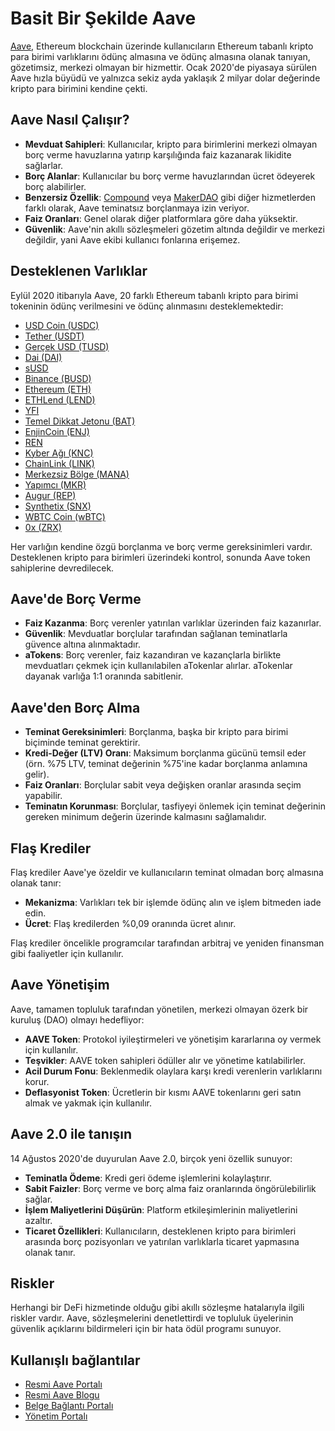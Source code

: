 # Basit Bir Şekilde Aave

[Aave](https://app.aave.com/), Ethereum blockchain üzerinde kullanıcıların Ethereum tabanlı kripto para birimi varlıklarını ödünç almasına ve ödünç almasına olanak tanıyan, gözetimsiz, merkezi olmayan bir hizmettir. Ocak 2020'de piyasaya sürülen Aave hızla büyüdü ve yalnızca sekiz ayda yaklaşık 2 milyar dolar değerinde kripto para birimini kendine çekti.

## Aave Nasıl Çalışır?

- **Mevduat Sahipleri**: Kullanıcılar, kripto para birimlerini merkezi olmayan borç verme havuzlarına yatırıp karşılığında faiz kazanarak likidite sağlarlar.
- **Borç Alanlar**: Kullanıcılar bu borç verme havuzlarından ücret ödeyerek borç alabilirler.
- **Benzersiz Özellik**: [Compound](../../token_guides/tr/compound.md) veya [MakerDAO](../../token_guides/tr/makerdao.md) gibi diğer hizmetlerden farklı olarak, Aave teminatsız borçlanmaya izin veriyor.
- **Faiz Oranları**: Genel olarak diğer platformlara göre daha yüksektir.
- **Güvenlik**: Aave'nin akıllı sözleşmeleri gözetim altında değildir ve merkezi değildir, yani Aave ekibi kullanıcı fonlarına erişemez.

## Desteklenen Varlıklar

Eylül 2020 itibarıyla Aave, 20 farklı Ethereum tabanlı kripto para birimi tokeninin ödünç verilmesini ve ödünç alınmasını desteklemektedir:

- [USD Coin (USDC)](https://app.aave.com/reserve-overview/USDC?pool=Aave)
- [Tether (USDT)](https://app.aave.com/reserve-overview/USDT?pool=Aave)
- [Gerçek USD (TUSD)](https://app.aave.com/reserve-overview/TUSD?pool=Aave)
- [Dai (DAI)](https://app.aave.com/reserve-overview/DAI?pool=Aave)
- [sUSD](https://app.aave.com/reserve-overview/SUSD?pool=Aave)
- [Binance (BUSD)](https://app.aave.com/reserve-overview/BUSD?pool=Aave)
- [Ethereum (ETH)](https://app.aave.com/reserve-overview/ETH?pool=Aave)
- [ETHLend (LEND)](https://app.aave.com/reserve-overview/LEND?pool=Aave)
- [YFI](https://app.aave.com/reserve-overview/YFI?pool=Aave)
- [Temel Dikkat Jetonu (BAT)](https://app.aave.com/reserve-overview/BAT?pool=Aave)
- [EnjinCoin (ENJ)](https://app.aave.com/reserve-overview/ENJ?pool=Aave)
- [REN](https://app.aave.com/reserve-overview/REN?pool=Aave)
- [Kyber Ağı (KNC)](https://app.aave.com/reserve-overview/KNC?pool=Aave)
- [ChainLink (LINK)](https://app.aave.com/reserve-overview/LINK?pool=Aave)
- [Merkezsiz Bölge (MANA)](https://app.aave.com/reserve-overview/MANA?pool=Aave)
- [Yapımcı (MKR)](https://app.aave.com/reserve-overview/MKR?pool=Aave)
- [Augur (REP)](https://app.aave.com/reserve-overview/REP?pool=Aave)
- [Synthetix (SNX)](https://app.aave.com/reserve-overview/SNX?pool=Aave)
- [WBTC Coin (wBTC)](https://app.aave.com/reserve-overview/WBTC?pool=Aave)
- [0x (ZRX)](https://app.aave.com/reserve-overview/ZRX?pool=Aave)

Her varlığın kendine özgü borçlanma ve borç verme gereksinimleri vardır. Desteklenen kripto para birimleri üzerindeki kontrol, sonunda Aave token sahiplerine devredilecek.

## Aave'de Borç Verme

- **Faiz Kazanma**: Borç verenler yatırılan varlıklar üzerinden faiz kazanırlar.
- **Güvenlik**: Mevduatlar borçlular tarafından sağlanan teminatlarla güvence altına alınmaktadır.
- **aTokens**: Borç verenler, faiz kazandıran ve kazançlarla birlikte mevduatları çekmek için kullanılabilen aTokenlar alırlar. aTokenlar dayanak varlığa 1:1 oranında sabitlenir.

## Aave'den Borç Alma

- **Teminat Gereksinimleri**: Borçlanma, başka bir kripto para birimi biçiminde teminat gerektirir.
- **Kredi-Değer (LTV) Oranı**: Maksimum borçlanma gücünü temsil eder (örn. %75 LTV, teminat değerinin %75'ine kadar borçlanma anlamına gelir).
- **Faiz Oranları**: Borçlular sabit veya değişken oranlar arasında seçim yapabilir.
- **Teminatın Korunması**: Borçlular, tasfiyeyi önlemek için teminat değerinin gereken minimum değerin üzerinde kalmasını sağlamalıdır.

## Flaş Krediler

Flaş krediler Aave'ye özeldir ve kullanıcıların teminat olmadan borç almasına olanak tanır:

- **Mekanizma**: Varlıkları tek bir işlemde ödünç alın ve işlem bitmeden iade edin.
- **Ücret**: Flaş kredilerden %0,09 oranında ücret alınır.

Flaş krediler öncelikle programcılar tarafından arbitraj ve yeniden finansman gibi faaliyetler için kullanılır.

## Aave Yönetişim

Aave, tamamen topluluk tarafından yönetilen, merkezi olmayan özerk bir kuruluş (DAO) olmayı hedefliyor:

- **AAVE Token**: Protokol iyileştirmeleri ve yönetişim kararlarına oy vermek için kullanılır.
- **Teşvikler**: AAVE token sahipleri ödüller alır ve yönetime katılabilirler.
- **Acil Durum Fonu**: Beklenmedik olaylara karşı kredi verenlerin varlıklarını korur.
- **Deflasyonist Token**: Ücretlerin bir kısmı AAVE tokenlarını geri satın almak ve yakmak için kullanılır.

## Aave 2.0 ile tanışın

14 Ağustos 2020'de duyurulan Aave 2.0, birçok yeni özellik sunuyor:

- **Teminatla Ödeme**: Kredi geri ödeme işlemlerini kolaylaştırır.
- **Sabit Faizler**: Borç verme ve borç alma faiz oranlarında öngörülebilirlik sağlar.
- **İşlem Maliyetlerini Düşürün**: Platform etkileşimlerinin maliyetlerini azaltır.
- **Ticaret Özellikleri**: Kullanıcıların, desteklenen kripto para birimleri arasında borç pozisyonları ve yatırılan varlıklarla ticaret yapmasına olanak tanır.

## Riskler

Herhangi bir DeFi hizmetinde olduğu gibi akıllı sözleşme hatalarıyla ilgili riskler vardır. Aave, sözleşmelerini denetlettirdi ve topluluk üyelerinin güvenlik açıklarını bildirmeleri için bir hata ödül programı sunuyor.

## Kullanışlı bağlantılar

- [Resmi Aave Portalı](https://app.aave.com/)
- [Resmi Aave Blogu](https://medium.com/aave)
- [Belge Bağlantı Portalı](https://docs.aave.com/portal/)
- [Yönetim Portalı](https://governance.aave.com)